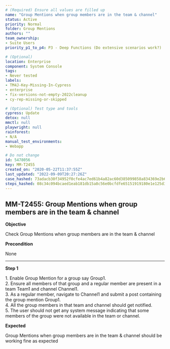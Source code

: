 ```yaml
---
# (Required) Ensure all values are filled up
name: "Group Mentions when group members are in the team & channel"
status: Active
priority: Normal
folder: Group Mentions
authors: ""
team_ownership: 
- Suite Users
priority_p1_to_p4: P3 - Deep Functions (Do extensive scenarios work?)

# (Optional)
location: Enterprise
component: System Console
tags: 
- Never tested
labels: 
- TM4J-Key-Missing-In-Cypress
- enterprise
- fix-versions-not-empty-2022cleanup
- cy-rep-missing-or-skipped

# (Optional) Test type and tools
cypress: Update
detox: null
mmctl: null
playwright: null
rainforest: 
- N/A
manual_test_environments: 
- Webapp

# Do not change
id: 5478056
key: MM-T2455
created_on: "2020-05-22T11:37:55Z"
last_updated: "2022-09-09T20:27:26Z"
case_hashed: 73adacb30f34952f0cfe4ac7ed61b4a82ac60d385099858a834369e2b6c9eb9aeec2d5abc6d5cf09b3090d36ec7eb70f
steps_hashed: 08c34c094bcaed1eab181db15a8c56e0bcfdfe65151919180e1e125d3bdcce7304efb4ffcc7944fc6a726449cd6dbad1
---
```


<!-- (Auto-generated) Based on frontmatter's "key" and "name" -->

## MM-T2455: Group Mentions when group members are in the team & channel

**Objective**

Check Group Mentions when group members are in the team & channel

**Precondition**

None

---

**Step 1**

1\. Enable Group Mention for a group say Group1.\
2\. Ensure all members of that group and a regular member are present in a team Team1 and channel Channel1.\
3\. As a regular member, navigate to Channel1 and submit a post containing the group mention Group1.\
4\. All the group members in that team and channel should get notified.\
5\. The user should not get any system message indicating that some members of the group were not available in the team or channel.

**Expected**

Group Mentions when group members are in the team & channel should be working fine as expected
